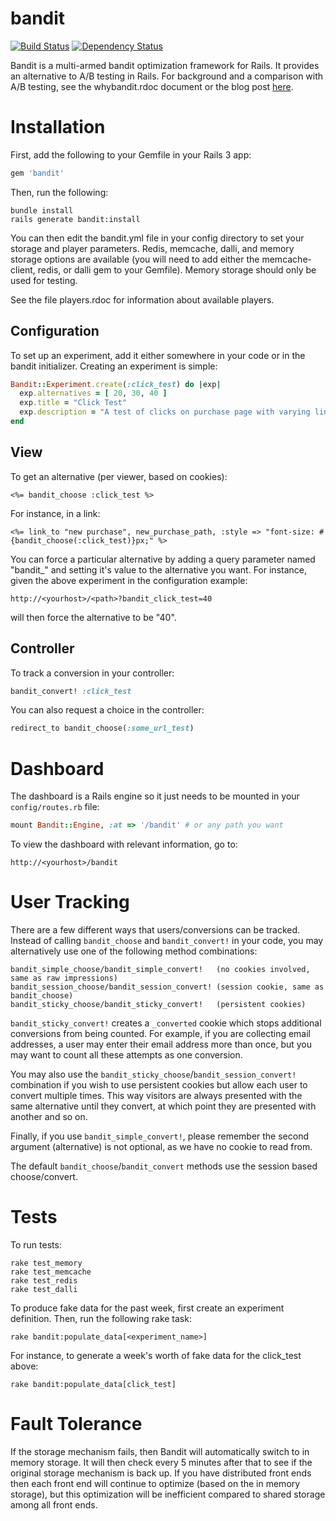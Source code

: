 # bandit
[![Build Status](https://secure.travis-ci.org/bmuller/bandit.png?branch=master)](https://travis-ci.org/bmuller/bandit)
[![Dependency Status](https://gemnasium.com/bmuller/bandit.png)](https://gemnasium.com/bmuller/bandit)

Bandit is a multi-armed bandit optimization framework for Rails.  It provides an alternative to A/B testing in Rails.  For background and a comparison with A/B testing, see the whybandit.rdoc document or the blog post [here](http://findingscience.com/rails/vanity/statistics/testing/2011/11/12/bandit:-a-b-testing-alternative-for-rails.html).

# Installation
First, add the following to your Gemfile in your Rails 3 app:

```ruby
gem 'bandit'
```

Then, run the following:

```
bundle install
rails generate bandit:install
```

You can then edit the bandit.yml file in your config directory to set your storage and player parameters.  Redis, memcache, dalli, and memory storage options are available (you will need to add either the memcache-client, redis, or dalli gem to your Gemfile).  Memory storage should only be used for testing.

See the file players.rdoc for information about available players.

## Configuration
To set up an experiment, add it either somewhere in your code or in the bandit initializer.  Creating an experiment is simple:

```ruby
Bandit::Experiment.create(:click_test) do |exp|
  exp.alternatives = [ 20, 30, 40 ]
  exp.title = "Click Test"
  exp.description = "A test of clicks on purchase page with varying link sizes."
end
```


## View
To get an alternative (per viewer, based on cookies):

```erb
<%= bandit_choose :click_test %>
```

For instance, in a link:

```erb
<%= link_to "new purchase", new_purchase_path, :style => "font-size: #{bandit_choose(:click_test)}px;" %>
```

You can force a particular alternative by adding a query parameter named "bandit_<experiment name>" and setting it's value to the alternative you want.  For instance, given the above experiment in the configuration example:

    http://<yourhost>/<path>?bandit_click_test=40

will then force the alternative to be "40".

## Controller
To track a conversion in your controller:

```ruby
bandit_convert! :click_test
```

You can also request a choice in the controller:

```ruby
redirect_to bandit_choose(:some_url_test)
```


# Dashboard

The dashboard is a Rails engine so it just needs to be mounted in your `config/routes.rb` file:

```ruby
mount Bandit::Engine, :at => '/bandit' # or any path you want
```

To view the dashboard with relevant information, go to:

    http://<yourhost>/bandit

# User Tracking
There are a few different ways that users/conversions can be tracked.  Instead of calling `bandit_choose` and `bandit_convert!` in your code, you may alternatively use one of the following method combinations:

    bandit_simple_choose/bandit_simple_convert!   (no cookies involved, same as raw impressions)
    bandit_session_choose/bandit_session_convert! (session cookie, same as bandit_choose)
    bandit_sticky_choose/bandit_sticky_convert!   (persistent cookies)

`bandit_sticky_convert!` creates a `_converted` cookie which stops additional conversions from being counted. For example, if you are collecting email addresses, a user may enter their email address more than once, but you may want to count all these attempts as one conversion.

You may also use the `bandit_sticky_choose`/`bandit_session_convert!` combination if you wish to use persistent cookies but allow each user to convert multiple times. This way visitors are always presented with the same alternative until they convert, at which point they are presented with another and so on.

Finally, if you use `bandit_simple_convert!`, please remember the second argument (alternative) is not optional, as we have no cookie to read from.

The default `bandit_choose`/`bandit_convert` methods use the session based choose/convert.

# Tests
To run tests:

    rake test_memory
    rake test_memcache
    rake test_redis
    rake test_dalli

To produce fake data for the past week, first create an experiment definition.  Then, run the following rake task:

    rake bandit:populate_data[<experiment_name>]

For instance, to generate a week's worth of fake data for the click_test above:

    rake bandit:populate_data[click_test]

# Fault Tolerance
If the storage mechanism fails, then Bandit will automatically switch to in memory storage.  It will then check every 5 minutes after that to see if the original storage mechanism is back up.  If you have distributed front ends then each front end will continue to optimize (based on the in memory storage), but this optimization will be inefficient compared to shared storage among all front ends.
